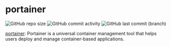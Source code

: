 # portainer

![GitHub repo size](https://img.shields.io/github/repo-size/theautomation/portainer?logo=Github)
![GitHub commit activity](https://img.shields.io/github/commit-activity/y/theautomation/portainer?logo=github)
![GitHub last commit (branch)](https://img.shields.io/github/last-commit/theautomation/portainer/main?logo=github)

[portainer](https://www.portainer.io/): Portainer is a universal container management tool that helps users deploy and manage container-based applications.